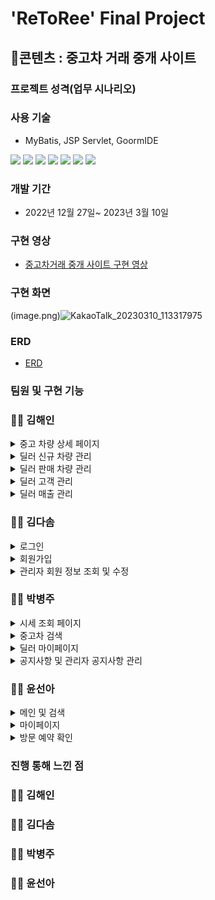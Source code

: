 # 'ReToRee' Final Project

## 📃콘텐츠 : 중고차 거래 중개 사이트

### 프로젝트 성격(업무 시나리오)

### 사용 기술

- MyBatis, JSP Servlet, GoormIDE

<img src="https://img.shields.io/badge/Java-3178C6?style=flat&logo=&logoColor=white"/> <img src="https://img.shields.io/badge/JavaScript-F7DF1E?style=flat&logo=JavaScript&logoColor=white"/> <img src="https://img.shields.io/badge/SpringBoot-6DB33F?style=flat&logo=Spring Boot&logoColor=white"/> <img src="https://img.shields.io/badge/MySQL-4479A1?style=flat&logo=MySQL&logoColor=white"/> <img src="https://img.shields.io/badge/Bootstrap-7952B3?style=flat&logo=Bootstrap&logoColor=white"/> <img src="https://img.shields.io/badge/HTML5-E34F26?style=flat&logo=HTML5&logoColor=white"/> <img src="https://img.shields.io/badge/CSS-1572B6?style=flat&logo=CSS3&logoColor=white"/>

### 개발 기간

- 2022년 12월 27일~ 2023년 3월 10일

### 구현 영상

- [중고차거래 중개 사이트 구현 영상]()

### 구현 화면

(image.png)![KakaoTalk_20230310_113317975](https://user-images.githubusercontent.com/111328143/224208532-8e2c4714-6d2f-45fd-9f5d-4c2fc00eb8d9.png)


### ERD

- [ERD](https://github.com/HNNNY35/final_retoree/blob/master/DataBases/table_schemas/merge_erd_3.png)

### 팀원 및 구현 기능

### 👩‍💻 김해인

<details>
<summary>중고 차량 상세 페이지</summary>

- [Mapper.xml](https://github.com/HNNNY35/final_retoree/blob/master/src/main/resources/sqlmapper/mysql/CarDetailMapper.xml)
- [Mapper.xml](https://github.com/HNNNY35/final_retoree/blob/master/src/main/resources/sqlmapper/mysql/CarDetailMapper.xml)
- [Mapper.xml](https://github.com/HNNNY35/final_retoree/blob/master/src/main/resources/sqlmapper/mysql/CarDetailMapper.xml)

</details>

<details>
<summary>딜러 신규 차량 관리</summary>

- [CarRegMapper.xml](https://github.com/HNNNY35/final_retoree/blob/master/src/main/resources/sqlmapper/mysql/CarRegMapper.xml)
- [Mapper.xml](https://github.com/HNNNY35/final_retoree/blob/master/src/main/resources/sqlmapper/mysql/CarDetailMapper.xml)
- [Mapper.xml](https://github.com/HNNNY35/final_retoree/blob/master/src/main/resources/sqlmapper/mysql/CarDetailMapper.xml)

</details>

<details>
<summary>딜러 판매 차량 관리</summary>
  
 ### 차량 정보 수정
  
 - [Mapper.xml](https://github.com/HNNNY35/final_retoree/blob/master/src/main/resources/sqlmapper/mysql/CarModifyMapper.xml)
 - [Controller.java](https://github.com/HNNNY35/final_retoree/blob/master/src/main/java/com/project/final_retoree/controller/CarModifyController.java)
 - [Service.java](https://github.com/HNNNY35/final_retoree/blob/master/src/main/java/com/project/final_retoree/services/CarModifyService.java)
 
  ### 판매 관리(방문 예약 확정, 판매 상태 변경)
 - [Mapper.xml](https://github.com/HNNNY35/final_retoree/blob/master/src/main/resources/sqlmapper/mysql/DealerSalesMgmtMapper.xml)
 - [Controller.java](https://github.com/HNNNY35/final_retoree/blob/master/src/main/java/com/project/final_retoree/controller/DealerSalesMgmtController.java)
 - [Service.java](https://github.com/HNNNY35/final_retoree/blob/master/src/main/java/com/project/final_retoree/services/DealerSalesMgmtService.java)
  
</details>

<details>
<summary>딜러 고객 관리</summary>

- [DealerSalesMgmtMapper.xml](https://github.com/HNNNY35/final_retoree/blob/master/src/main/resources/sqlmapper/mysql/DealerSalesMgmtMapper.xml)
- [Mapper.xml](https://github.com/HNNNY35/final_retoree/blob/master/src/main/resources/sqlmapper/mysql/CarDetailMapper.xml)
- [Mapper.xml](https://github.com/HNNNY35/final_retoree/blob/master/src/main/resources/sqlmapper/mysql/CarDetailMapper.xml)

</details>

<details>
<summary>딜러 매출 관리</summary>

- [DealerSalesMgmtMapper.xml](https://github.com/HNNNY35/final_retoree/blob/master/src/main/resources/sqlmapper/mysql/DealerSalesMgmtMapper.xml)
- [Mapper.xml](https://github.com/HNNNY35/final_retoree/blob/master/src/main/resources/sqlmapper/mysql/CarDetailMapper.xml)
- [Mapper.xml](https://github.com/HNNNY35/final_retoree/blob/master/src/main/resources/sqlmapper/mysql/CarDetailMapper.xml)

</details>

### 👩‍💻 김다솜

<details>
<summary>로그인</summary>

- [LoginMapper.xml](https://github.com/HNNNY35/final_retoree/blob/master/src/main/resources/sqlmapper/mysql/LoginMapper.xml)
- [Mapper.xml](https://github.com/HNNNY35/final_retoree/blob/master/src/main/resources/sqlmapper/mysql/CarDetailMapper.xml)
- [Mapper.xml](https://github.com/HNNNY35/final_retoree/blob/master/src/main/resources/sqlmapper/mysql/CarDetailMapper.xml)

</details>

<details>
<summary>회원가입</summary>

- [RegisterMapper.xml](https://github.com/HNNNY35/final_retoree/blob/master/src/main/resources/sqlmapper/mysql/RegisterMapper.xml)
- [Mapper.xml](https://github.com/HNNNY35/final_retoree/blob/master/src/main/resources/sqlmapper/mysql/CarDetailMapper.xml)
- [Mapper.xml](https://github.com/HNNNY35/final_retoree/blob/master/src/main/resources/sqlmapper/mysql/CarDetailMapper.xml)

</details>

<details>
<summary>관리자 회원 정보 조회 및 수정</summary>

- [UserInfoAdminMapper.xml](https://github.com/HNNNY35/final_retoree/blob/master/src/main/resources/sqlmapper/mysql/UserInfoAdminMapper.xml)
- [Mapper.xml](https://github.com/HNNNY35/final_retoree/blob/master/src/main/resources/sqlmapper/mysql/CarDetailMapper.xml)
- [Mapper.xml](https://github.com/HNNNY35/final_retoree/blob/master/src/main/resources/sqlmapper/mysql/CarDetailMapper.xml)

</details>

### 👩‍💻 박병주

<details>
<summary>시세 조회 페이지</summary>

- [CheckPriceMapper.xml](https://github.com/HNNNY35/final_retoree/blob/master/src/main/resources/sqlmapper/mysql/CheckPriceMapper.xml)
- [Mapper.xml](https://github.com/HNNNY35/final_retoree/blob/master/src/main/resources/sqlmapper/mysql/CarDetailMapper.xml)
- [Mapper.xml](https://github.com/HNNNY35/final_retoree/blob/master/src/main/resources/sqlmapper/mysql/CarDetailMapper.xml)

</details>

<details>
<summary>중고차 검색</summary>

- [SearchMapper.xml](https://github.com/HNNNY35/final_retoree/blob/master/src/main/resources/sqlmapper/mysql/SearchMapper.xml)
- [Mapper.xml](https://github.com/HNNNY35/final_retoree/blob/master/src/main/resources/sqlmapper/mysql/CarDetailMapper.xml)
- [Mapper.xml](https://github.com/HNNNY35/final_retoree/blob/master/src/main/resources/sqlmapper/mysql/CarDetailMapper.xml)

</details>

<details>
<summary>딜러 마이페이지</summary>

- [DealerMapper.xml](https://github.com/HNNNY35/final_retoree/blob/master/src/main/resources/sqlmapper/mysql/DealerMapper.xml)
- [Mapper.xml](https://github.com/HNNNY35/final_retoree/blob/master/src/main/resources/sqlmapper/mysql/CarDetailMapper.xml)
- [Mapper.xml](https://github.com/HNNNY35/final_retoree/blob/master/src/main/resources/sqlmapper/mysql/CarDetailMapper.xml)

</details>

<details>
<summary>공지사항 및 관리자 공지사항 관리</summary>

- [NoticeMapper.xml](https://github.com/HNNNY35/final_retoree/blob/master/src/main/resources/sqlmapper/mysql/NoticeMapper.xml)
- [Mapper.xml](https://github.com/HNNNY35/final_retoree/blob/master/src/main/resources/sqlmapper/mysql/CarDetailMapper.xml)
- [Mapper.xml](https://github.com/HNNNY35/final_retoree/blob/master/src/main/resources/sqlmapper/mysql/CarDetailMapper.xml)

</details>

### 👩‍💻 윤선아

<details>
<summary>메인 및 검색</summary>

- [MainMapper.xml](https://github.com/HNNNY35/final_retoree/blob/master/src/main/resources/sqlmapper/mysql/MainMapper.xml)
- [Mapper.xml](https://github.com/HNNNY35/final_retoree/blob/master/src/main/resources/sqlmapper/mysql/CarDetailMapper.xml)
- [Mapper.xml](https://github.com/HNNNY35/final_retoree/blob/master/src/main/resources/sqlmapper/mysql/CarDetailMapper.xml)

</details>

<details>
<summary>마이페이지</summary>

- [MyPageMapper.xml](https://github.com/HNNNY35/final_retoree/blob/master/src/main/resources/sqlmapper/mysql/MyPageMapper.xml)
- [Mapper.xml](https://github.com/HNNNY35/final_retoree/blob/master/src/main/resources/sqlmapper/mysql/CarDetailMapper.xml)
- [Mapper.xml](https://github.com/HNNNY35/final_retoree/blob/master/src/main/resources/sqlmapper/mysql/CarDetailMapper.xml)

</details>

<details>
<summary>방문 예약 확인</summary>

- [ReservationMapper.xml](https://github.com/HNNNY35/final_retoree/blob/master/src/main/resources/sqlmapper/mysql/ReservationMapper.xml)
- [Mapper.xml](https://github.com/HNNNY35/final_retoree/blob/master/src/main/resources/sqlmapper/mysql/CarDetailMapper.xml)
- [Mapper.xml](https://github.com/HNNNY35/final_retoree/blob/master/src/main/resources/sqlmapper/mysql/CarDetailMapper.xml)

</details>

### 진행 통해 느낀 점

### 👩‍💻 김해인

### 👩‍💻 김다솜

### 👩‍💻 박병주

### 👩‍💻 윤선아
